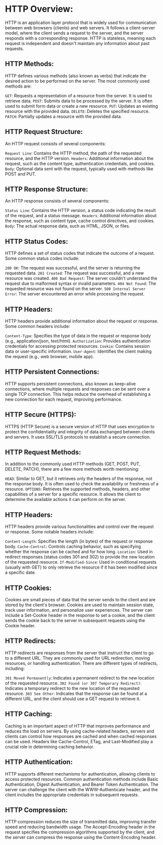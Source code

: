 # HTTP Overview:

HTTP is an application layer protocol that is widely used for communication between web browsers (clients) and web servers. It follows a client-server model, where the client sends a request to the server, and the server responds with a corresponding response. HTTP is stateless, meaning each request is independent and doesn't maintain any information about past requests.

## HTTP Methods:

HTTP defines various methods (also known as verbs) that indicate the desired action to be performed on the server. The most commonly used methods are:

`GET`: Requests a representation of a resource from the server. It is used to retrieve data.
`POST`: Submits data to be processed by the server. It is often used to submit form data or create a new resource.
`PUT`: Updates an existing resource with the provided data.
`DELETE`: Deletes the specified resource.
`PATCH`: Partially updates a resource with the provided data.

## HTTP Request Structure:

An HTTP request consists of several components:

`Request Line`: Contains the HTTP method, the path of the requested resource, and the HTTP version.
`Headers`: Additional information about the request, such as the content type, authentication credentials, and cookies.
`Body`: Optional data sent with the request, typically used with methods like POST and PUT.

## HTTP Response Structure:

An HTTP response consists of several components:

`Status Line`: Contains the HTTP version, a status code indicating the result of the request, and a status message.
`Headers`: Additional information about the response, such as content type, cache control directives, and cookies.
`Body`: The actual response data, such as HTML, JSON, or files.

## HTTP Status Codes:

HTTP defines a set of status codes that indicate the outcome of a request. Some common status codes include:

`200 OK`: The request was successful, and the server is returning the requested data.
`201 Created`: The request was successful, and a new resource was created.
`400 Bad Request`: The server couldn't understand the request due to malformed syntax or invalid parameters.
`404 Not Found`: The requested resource was not found on the server.
`500 Internal Server Error`: The server encountered an error while processing the request.

## HTTP Headers:

HTTP headers provide additional information about the request or response. Some common headers include:

`Content-Type`: Specifies the type of data in the request or response body (e.g., application/json, text/html).
`Authorization`: Provides authentication credentials for accessing protected resources.
`Cookie`: Contains session data or user-specific information.
`User-Agent`: Identifies the client making the request (e.g., web browser, mobile app).

## HTTP Persistent Connections:

HTTP supports persistent connections, also known as keep-alive connections, where multiple requests and responses can be sent over a single TCP connection. This helps reduce the overhead of establishing a new connection for each request, improving performance.

## HTTP Secure (HTTPS):

HTTPS (HTTP Secure) is a secure version of HTTP that uses encryption to protect the confidentiality and integrity of data exchanged between clients and servers. It uses SSL/TLS protocols to establish a secure connection.

## HTTP Request Methods:

In addition to the commonly used HTTP methods (GET, POST, PUT, DELETE, PATCH), there are a few more methods worth mentioning:

`HEAD`: Similar to GET, but it retrieves only the headers of the response, not the response body. It is often used to check the availability or freshness of a resource.
`OPTIONS`: Retrieves the supported methods, headers, and other capabilities of a server for a specific resource. It allows the client to determine the available actions it can perform on the server.

## HTTP Headers:

HTTP headers provide various functionalities and control over the request or response. Some notable headers include:

`Content-Length`: Specifies the length (in bytes) of the request or response body.
`Cache-Control`: Controls caching behavior, such as specifying whether the response can be cached and for how long.
`Location`: Used in redirect responses (status codes 301 and 302) to provide the new location of the requested resource.
`If-Modified-Since`: Used in conditional requests (usually with GET) to only retrieve the resource if it has been modified since a specific date.

## HTTP Cookies:

Cookies are small pieces of data that the server sends to the client and are stored by the client's browser. Cookies are used to maintain session state, track user information, and personalize user experiences. The server can include a Set-Cookie header in the response to set a cookie, and the client sends the cookie back to the server in subsequent requests using the Cookie header.

## HTTP Redirects:

HTTP redirects are responses from the server that instruct the client to go to a different URL. They are commonly used for URL redirection, moving resources, or handling authentication. There are different types of redirects, including:

`301 Moved Permanently`: Indicates a permanent redirect to the new location of the requested resource.
`302 Found (or 307 Temporary Redirect)`: Indicates a temporary redirect to the new location of the requested resource.
`303 See Other`: Indicates that the response can be found at a different URL, and the client should use a GET request to retrieve it.

## HTTP Caching:

Caching is an important aspect of HTTP that improves performance and reduces the load on servers. By using cache-related headers, servers and clients can control how responses are cached and when cached responses can be used. Headers like Cache-Control, ETag, and Last-Modified play a crucial role in determining caching behavior.

## HTTP Authentication:

HTTP supports different mechanisms for authentication, allowing clients to access protected resources. Common authentication methods include Basic Authentication, Digest Authentication, and Bearer Token Authentication. The server can challenge the client with the WWW-Authenticate header, and the client includes the appropriate credentials in subsequent requests.

## HTTP Compression:

HTTP compression reduces the size of transmitted data, improving transfer speed and reducing bandwidth usage. The Accept-Encoding header in the request specifies the compression algorithms supported by the client, and the server can compress the response using the Content-Encoding header.
